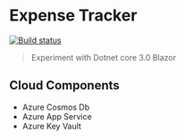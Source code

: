 # Expense Tracker
[![Build status](https://ci.appveyor.com/api/projects/status/2583i1ueudtpeaht/branch/master?svg=true)](https://ci.appveyor.com/project/ParadoxZero/expense/branch/master)

> Experiment with Dotnet core 3.0 Blazor

## Cloud Components

- Azure Cosmos Db
- Azure App Service
- Azure Key Vault
